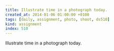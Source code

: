 ```yaml
---
title: Illustrate time in a photograph today.
created_at: 2014-01-06 01:00:00 +0100
tags: [daily, assignment, photo, shoot, ds510]
kind: assignment
index: 510
---
```


Illustrate time in a photograph today.
